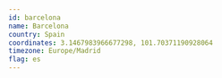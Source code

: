 ```yaml
---
id: barcelona
name: Barcelona
country: Spain
coordinates: 3.1467983966677298, 101.70371190928064
timezone: Europe/Madrid
flag: es
---
```

